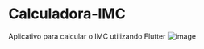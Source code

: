 # Calculadora-IMC
 Aplicativo para calcular o IMC utilizando Flutter
![image](https://user-images.githubusercontent.com/101115599/231170152-ff445151-ae7f-423f-984a-5da250b506cf.png)
